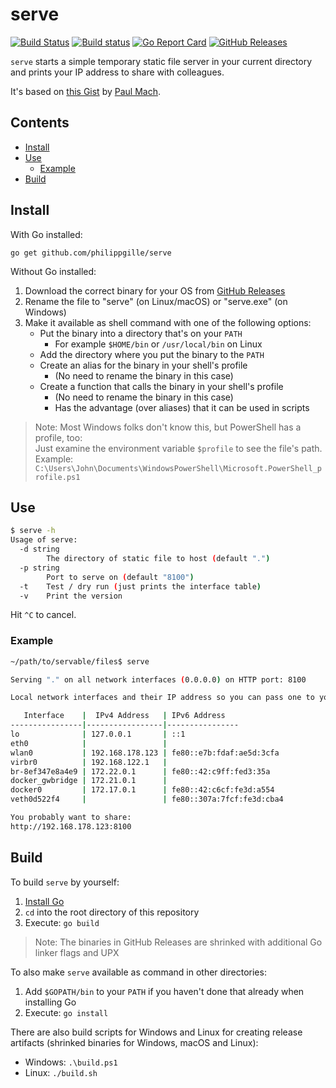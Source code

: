 serve
=====

[![Build Status](https://travis-ci.org/philippgille/serve.svg?branch=master)](https://travis-ci.org/philippgille/serve) [![Build status](https://ci.appveyor.com/api/projects/status/nt16vsv7j1yk9yo2?svg=true)](https://ci.appveyor.com/project/philippgille/serve) [![Go Report Card](https://goreportcard.com/badge/github.com/philippgille/serve)](https://goreportcard.com/report/github.com/philippgille/serve) [![GitHub Releases](https://img.shields.io/github/release/philippgille/serve.svg)](https://github.com/philippgille/serve/releases)

`serve` starts a simple temporary static file server in your current directory and prints your IP address to share with colleagues.

It's based on [this Gist](https://gist.github.com/paulmach/7271283/2a1116ca15e34ee23ac5a3a87e2a626451424993) by [Paul Mach](https://github.com/paulmach).

Contents
--------

- [Install](#install)
- [Use](#use)
    - [Example](#example)
- [Build](#build)

Install
-------

With Go installed:

`go get github.com/philippgille/serve`

Without Go installed:

1. Download the correct binary for your OS from [GitHub Releases](https://github.com/philippgille/serve/releases)
2. Rename the file to "serve" (on Linux/macOS) or "serve.exe" (on Windows)
2. Make it available as shell command with one of the following options:
    - Put the binary into a directory that's on your `PATH`
        - For example `$HOME/bin` or `/usr/local/bin` on Linux
    - Add the directory where you put the binary to the `PATH`
    - Create an alias for the binary in your shell's profile
        - (No need to rename the binary in this case)
    - Create a function that calls the binary in your shell's profile
        - (No need to rename the binary in this case)
        - Has the advantage (over aliases) that it can be used in scripts

> Note: Most Windows folks don't know this, but PowerShell has a profile, too:  
> Just examine the environment variable `$profile` to see the file's path.  
> Example: `C:\Users\John\Documents\WindowsPowerShell\Microsoft.PowerShell_profile.ps1`

Use
---

```bash
$ serve -h
Usage of serve:
  -d string
        The directory of static file to host (default ".")
  -p string
        Port to serve on (default "8100")
  -t    Test / dry run (just prints the interface table)
  -v    Print the version
```

Hit `^C` to cancel.

### Example

```bash
~/path/to/servable/files$ serve

Serving "." on all network interfaces (0.0.0.0) on HTTP port: 8100

Local network interfaces and their IP address so you can pass one to your colleagues:

   Interface    |  IPv4 Address   | IPv6 Address   
----------------|-----------------|----------------
lo              | 127.0.0.1       | ::1
eth0            |                 | 
wlan0           | 192.168.178.123 | fe80::e7b:fdaf:ae5d:3cfa
virbr0          | 192.168.122.1   | 
br-8ef347e8a4e9 | 172.22.0.1      | fe80::42:c9ff:fed3:35a
docker_gwbridge | 172.21.0.1      | 
docker0         | 172.17.0.1      | fe80::42:c6cf:fe3d:a554
veth0d522f4     |                 | fe80::307a:7fcf:fe3d:cba4

You probably want to share:
http://192.168.178.123:8100
```

Build
-----

To build `serve` by yourself:

1. [Install Go](https://golang.org/doc/install)
2. `cd` into the root directory of this repository
3. Execute: `go build`

> Note: The binaries in GitHub Releases are shrinked with additional Go linker flags and UPX

To also make `serve` available as command in other directories:

1. Add `$GOPATH/bin` to your `PATH` if you haven't done that already when installing Go
2. Execute: `go install`

There are also build scripts for Windows and Linux for creating release artifacts (shrinked binaries for Windows, macOS and Linux):

- Windows: `.\build.ps1`
- Linux: `./build.sh`
